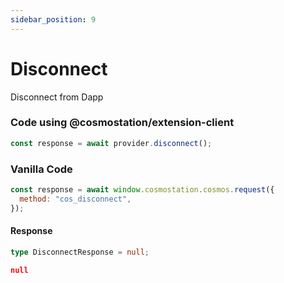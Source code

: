 ```yaml
---
sidebar_position: 9
---
```


# Disconnect

Disconnect from Dapp

### Code using @cosmostation/extension-client

```javascript
const response = await provider.disconnect();
```

### Vanilla Code

```javascript
const response = await window.cosmostation.cosmos.request({
  method: "cos_disconnect",
});
```

#### Response

```typescript title="Model"
type DisconnectResponse = null;
```

```json title="Example"
null
```

